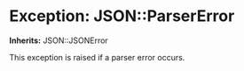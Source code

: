 # Exception: JSON::ParserError
**Inherits:** JSON::JSONError
    

This exception is raised if a parser error occurs.



